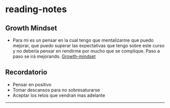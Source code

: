 # reading-notes

## Growth Mindset
- Para mi es un pensar en la cual tengo que mentalizarme que puedo mejorar, que puedo superar las expectativas que tengo sobre este curso y no debería pensar en rendirme por mucho que se complique. Paso a paso se irá mejorando.
[Growth-mindset](www.atlassian.com/blog/inside-atlassian/growth-mindset)

## Recordatorio
- Pensar en positivo
- Tomar descansos para no sobresaturarse
- Aceptar los retos que vendran mas adelante
* * *

